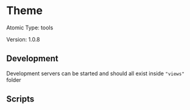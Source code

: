 # Theme

Atomic Type: tools

Version: 1.0.8

## Development

Development servers can be started and should all exist inside `"views"` folder

## Scripts
